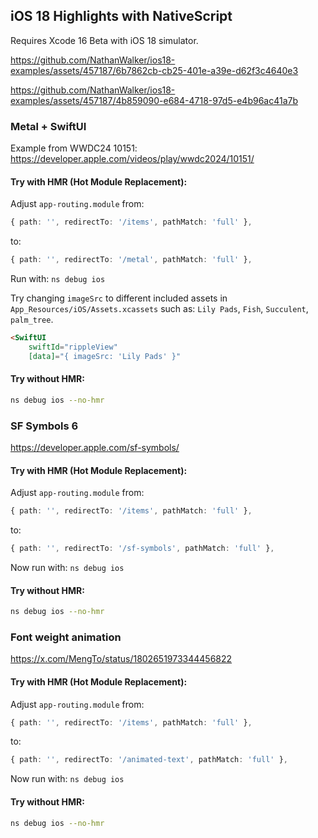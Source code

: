 ## iOS 18 Highlights with NativeScript

Requires Xcode 16 Beta with iOS 18 simulator.

https://github.com/NathanWalker/ios18-examples/assets/457187/6b7862cb-cb25-401e-a39e-d62f3c4640e3

https://github.com/NathanWalker/ios18-examples/assets/457187/4b859090-e684-4718-97d5-e4b96ac41a7b

### Metal + SwiftUI

Example from WWDC24 10151:
https://developer.apple.com/videos/play/wwdc2024/10151/

#### Try with HMR (Hot Module Replacement):

Adjust `app-routing.module` from:

```ts
{ path: '', redirectTo: '/items', pathMatch: 'full' },
```

to:

```ts
{ path: '', redirectTo: '/metal', pathMatch: 'full' },
```

Run with: `ns debug ios`

Try changing `imageSrc` to different included assets in `App_Resources/iOS/Assets.xcassets` such as:
`Lily Pads`, `Fish`, `Succulent`, `palm_tree`.

```html
<SwiftUI
    swiftId="rippleView"
    [data]="{ imageSrc: 'Lily Pads' }"
```

#### Try without HMR:

```bash
ns debug ios --no-hmr
```

### SF Symbols 6

https://developer.apple.com/sf-symbols/

#### Try with HMR (Hot Module Replacement):

Adjust `app-routing.module` from:

```ts
{ path: '', redirectTo: '/items', pathMatch: 'full' },
```

to:

```ts
{ path: '', redirectTo: '/sf-symbols', pathMatch: 'full' },
```

Now run with: `ns debug ios`

#### Try without HMR:

```bash
ns debug ios --no-hmr
```

### Font weight animation

https://x.com/MengTo/status/1802651973344456822

#### Try with HMR (Hot Module Replacement):

Adjust `app-routing.module` from:

```ts
{ path: '', redirectTo: '/items', pathMatch: 'full' },
```

to:

```ts
{ path: '', redirectTo: '/animated-text', pathMatch: 'full' },
```

Now run with: `ns debug ios`

#### Try without HMR:

```bash
ns debug ios --no-hmr
```
